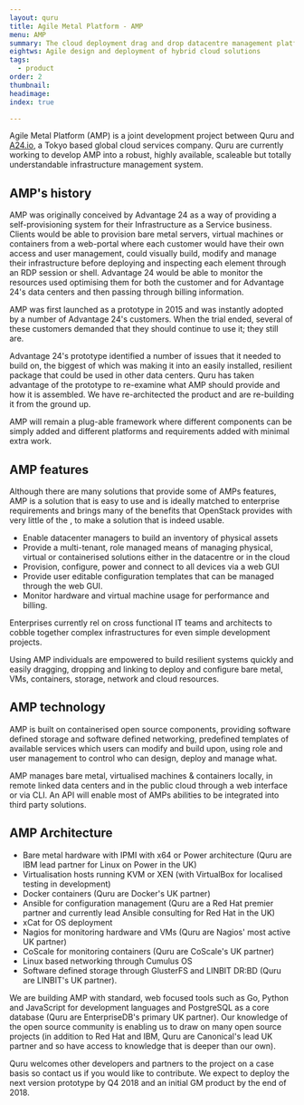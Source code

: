 ```yaml
---
layout: quru
title: Agile Metal Platform - AMP
menu: AMP
summary: The cloud deployment drag and drop datacentre management platform
eightws: Agile design and deployment of hybrid cloud solutions
tags:
  - product
order: 2
thumbnail:
headimage:
index: true

---
```


Agile Metal Platform (AMP) is a joint development project between Quru and <a href='https://a24.io' alt='A24' target='_new' title='Quru&rsquo;s partner A24'>A24.io</a>, a Tokyo based global cloud services company. Quru are currently working to develop AMP into a robust, highly available, scaleable but totally understandable infrastructure management system.

## AMP's history

 AMP was originally conceived by Advantage 24 as a way of providing a self-provisioning system for their Infrastructure as a Service business. Clients would be able to provision bare metal servers, virtual machines or containers from a web-portal where each customer would have their own access and user management, could visually build, modify and manage their infrastructure before deploying and inspecting each element through an RDP session or shell. Advantage 24 would be able to monitor the resources used optimising them for both the customer and for Advantage 24's data centers and then passing through billing information.

AMP was first launched as a prototype in 2015 and was instantly adopted by a number of Advantage 24's customers. When the trial ended, several of these customers demanded that they should continue to use it; they still are.

Advantage 24's prototype identified a number of issues that it needed to build on, the biggest of which was making it into an easily installed, resilient package that could be used in other data centers. Quru has taken advantage of the prototype to re-examine what AMP should provide and how it is assembled. We have re-architected the product and are re-building it from the ground up.

AMP will remain a plug-able framework where different components can be simply added and different platforms and requirements added with minimal extra work.

## AMP features

Although there are many solutions that provide some of AMPs features, AMP is a solution that is easy to use and is ideally matched to enterprise requirements and brings many of the benefits that OpenStack provides with very little of the , to make a solution that is indeed usable.

* Enable datacenter managers to build an inventory of physical assets
* Provide a multi-tenant, role managed means of managing physical, virtual or containerised solutions either in the datacentre or in the cloud
* Provision, configure, power and connect to all devices via a web GUI
* Provide user editable configuration templates that can be managed through the web GUI.
* Monitor hardware and virtual machine usage for performance and billing.

Enterprises currently rel on cross functional IT teams and architects to cobble together complex infrastructures for even simple development projects.

Using AMP individuals are empowered to build resilient systems quickly and easily dragging, dropping and linking to deploy and configure bare metal, VMs, containers, storage, network and cloud resources.

## AMP technology

AMP is built on containerised open source components, providing software defined storage and software defined networking, predefined templates of available services which users can modify and build upon, using role and user management to control who can design, deploy and manage what.

AMP manages bare metal, virtualised machines & containers locally, in remote linked data centers and in the public cloud through a web interface or via CLI. An API will enable most of AMPs abilities to be integrated into third party solutions.

## AMP Architecture

* Bare metal hardware with IPMI with x64 or Power architecture (Quru are IBM lead partner for Linux on Power in the UK)
* Virtualisation hosts running KVM or XEN (with VirtualBox for localised testing in development)
* Docker containers (Quru are Docker's UK partner)
* Ansible for configuration management (Quru are a Red Hat premier partner and currently lead Ansible consulting for Red Hat in the UK)
* xCat for OS deployment
* Nagios for monitoring hardware and VMs (Quru are Nagios' most active UK partner)
* CoScale for monitoring containers (Quru are CoScale's UK partner)
* Linux based networking through Cumulus OS
* Software defined storage through GlusterFS and LINBIT DR:BD (Quru are LINBIT's UK partner).

We are building AMP with standard, web focused tools such as Go, Python and JavaScript for development languages and PostgreSQL as a core database (Quru are EnterpriseDB's primary UK partner). Our knowledge of the open source community is enabling us to draw on many open source projects (in addition to Red Hat and IBM, Quru are Canonical's lead UK partner and so have access to knowledge that is deeper than our own).

Quru welcomes other developers and partners to the project on a case basis so  contact us if you would like to contribute.  We expect to deploy the next version prototype by Q4 2018 and an initial GM product by the end of 2018.
